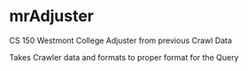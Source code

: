 # mrAdjuster

CS 150
Westmont College
Adjuster from previous Crawl Data

Takes Crawler data and formats to proper format for the Query 
